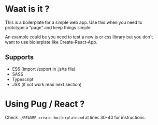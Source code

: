 # Waat is it ?
This is a boilerplate for a simple web app.
Use this when you need to prototype a "page" and keep things simple.

An example could be you need to test a new js or css library but you don't want to use biolerplate like Create-React-App.

## Supports
- ES6 (import /export in .js/ts file)
- SASS
- Typescript
- JSX (if not work read next section)


# Using Pug / React ? 
Check `./README-create-boilerplate.md` at lines 30-40 for instructions.